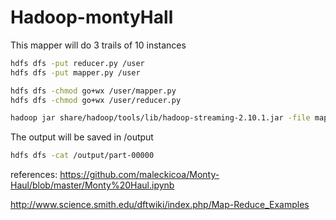 # Hadoop-montyHall

This mapper will do 3 trails of 10 instances

```bash 
hdfs dfs -put reducer.py /user
hdfs dfs -put mapper.py /user

hdfs dfs -chmod go+wx /user/mapper.py
hdfs dfs -chmod go+wx /user/reducer.py

hadoop jar share/hadoop/tools/lib/hadoop-streaming-2.10.1.jar -file mapper.py -mapper mapper.py -file reducer.py -reducer reducer.py -input /user/inputfile.txt -output /output
```

The output will be saved in /output 

```bash
hdfs dfs -cat /output/part-00000
```

references:
https://github.com/maleckicoa/Monty-Haul/blob/master/Monty%20Haul.ipynb

http://www.science.smith.edu/dftwiki/index.php/Map-Reduce_Examples
